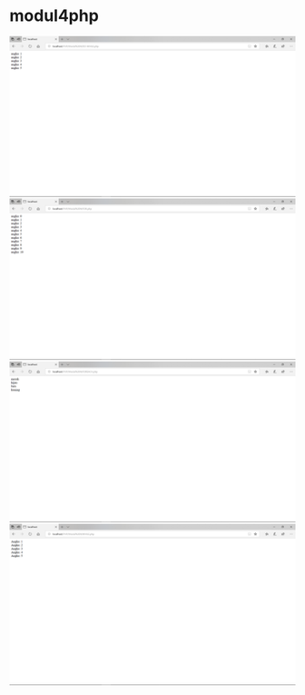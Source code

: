 # modul4php
![alt text](https://github.com/farrelreginaldo/modul4php/blob/master/ss/Screenshot%20(157).png?raw=true)
![alt text](https://github.com/farrelreginaldo/modul4php/blob/master/ss/Screenshot%20(158).png?raw=true)
![alt text](https://github.com/farrelreginaldo/modul4php/blob/master/ss/Screenshot%20(159).png?raw=true)
![alt text](https://github.com/farrelreginaldo/modul4php/blob/master/ss/Screenshot%20(160).png?raw=true)
